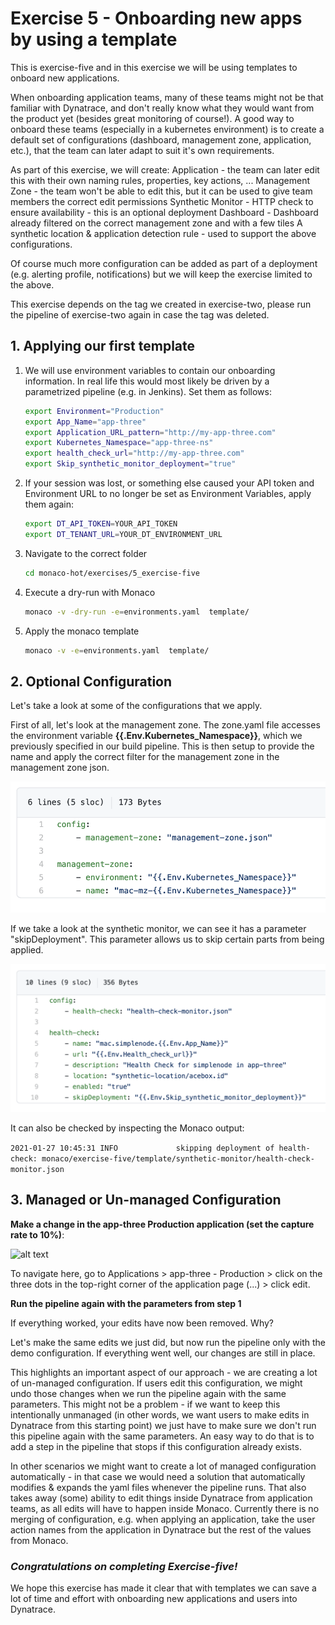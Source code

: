 # Exercise 5 - Onboarding new apps by using a template

This is exercise-five and in this exercise we will be using templates to onboard new applications.

When onboarding application teams, many of these teams might not be that familiar with Dynatrace, and don't really know what they would want from the product yet (besides great monitoring of course!). 
A good way to onboard these teams (especially in a kubernetes environment) is to create a default set of configurations (dashboard, management zone, application, etc.), that the team can later adapt to suit it's own requirements.

As part of this exercise, we will create:
Application - the team can later edit this with their own naming rules, properties, key actions, ...
Management Zone - the team won't be able to edit this, but it can be used to give team members the correct edit permissions
Synthetic Monitor - HTTP check to ensure availability - this is an optional deployment
Dashboard - Dashboard already filtered on the correct management zone and with a few tiles
A synthetic location & application detection rule - used to support the above configurations.

Of course much more configuration can be added as part of a deployment (e.g. alerting profile, notifications) but we will keep the exercise limited to the above.

This exercise depends on the tag we created in exercise-two, please run the pipeline of exercise-two again in case the tag was deleted.

## 1. Applying our first template

1. We will use environment variables to contain our onboarding information. In real life this would most likely be driven by a parametrized pipeline (e.g. in Jenkins). Set them as follows:
    ```bash
    export Environment="Production"
    export App_Name="app-three"
    export Application_URL_pattern="http://my-app-three.com"
    export Kubernetes_Namespace="app-three-ns"
    export health_check_url="http://my-app-three.com"
    export Skip_synthetic_monitor_deployment="true"
    ```
2. If your session was lost, or something else caused your API token and Environment URL to no longer be set as Environment Variables, apply them again:
    ```bash
    export DT_API_TOKEN=YOUR_API_TOKEN
    export DT_TENANT_URL=YOUR_DT_ENVIRONMENT_URL
    ```
3. Navigate to the correct folder
    ```bash
    cd monaco-hot/exercises/5_exercise-five
    ```
4. Execute a dry-run with Monaco
    ```bash
    monaco -v -dry-run -e=environments.yaml  template/
    ```
5. Apply the monaco template
    ```bash
    monaco -v -e=environments.yaml  template/
    ```


## 2. Optional Configuration

Let's take a look at some of the configurations that we apply.

First of all, let's look at the management zone. The zone.yaml file accesses the environment variable **{{.Env.Kubernetes_Namespace}}**, which we previously specified in our build pipeline. This is then setup to provide the name and apply the correct filter for the management zone in the management zone json.

![alt text](resources/ex5_mzYAML.png "Templates MZ")

If we take a look at the synthetic monitor, we can see it has a parameter "skipDeployment". This parameter allows us to skip certain parts from being applied.

![alt text](resources/ex5_synthYAML.png "Templates synthetic Monitor")



It can also be checked by inspecting the Monaco output:

```2021-01-27 10:45:31 INFO  			skipping deployment of health-check: monaco/exercise-five/template/synthetic-monitor/health-check-monitor.json```

## 3. Managed or Un-managed Configuration

**Make a change in the app-three Production application (set the capture rate to 10%)**:

![alt text](resources/ex5_appSettings.png "Templates step 2")

To navigate here, go to Applications > app-three - Production > click on the three dots in the top-right corner of the application page (...) > click edit.

**Run the pipeline again with the parameters from step 1**

If everything worked, your edits have now been removed. Why?

Let's make the same edits we just did, but now run the pipeline only with the demo configuration. If everything went well, our changes are still in place.

This highlights an important aspect of our approach - we are creating a lot of un-managed configuration. If users edit this configuration, we might undo those changes when we run the pipeline again with the same parameters. This might not be a problem - if we want to keep this intentionally unmanaged (in other words, we want users to make edits in Dynatrace from this starting point) we just have to make sure we don't run this pipeline again with the same parameters. An easy way to do that is to add a step in the pipeline that stops if this configuration already exists.

In other scenarios we might want to create a lot of managed configuration automatically - in that case we would need a solution that automatically modifies & expands the yaml files whenever the pipeline runs. That also takes away (some) ability to edit things inside Dynatrace from application teams, as all edits will have to happen inside Monaco. Currently there is no merging of configuration, e.g. when applying an application, take the user action names from the application in Dynatrace but the rest of the values from Monaco.

### ***Congratulations on completing Exercise-five!***
We hope this exercise has made it clear that with templates we can save a lot of time and effort with onboarding new applications and users into Dynatrace.
